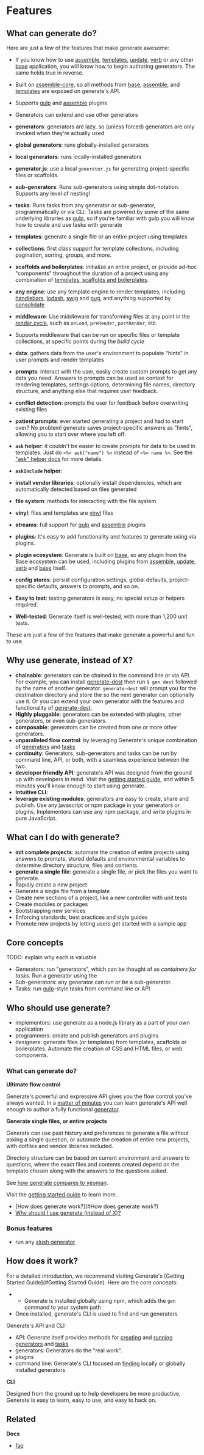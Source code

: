 # Features

## What can generate do?

Here are just a few of the features that make generate awesome:

* If you know how to use [assemble](https://github.com/assemble/assemble), [templates](https://github.com/jonschlinkert/templates), [update](https://github.com/update/update), [verb](https://github.com/verbose/verb) or any other [base](https://github.com/node-base/base) application, you will know how to begin authoring generators. The same holds true in reverse.
* Built on [assemble-core](https://github.com/assemble/assemble-core), so all methods from [base](https://github.com/node-base/base), [assemble](https://github.com/assemble/assemble), and [templates](https://github.com/jonschlinkert/templates) are exposed on generate's API.
* Supports [gulp](http://gulpjs.com) and [assemble](https://github.com/assemble/assemble) plugins
* Generators can extend and use other generators
* **generators**: generators are lazy, so (unless forced) generators are only invoked when they're actually used
* **global generators**: runs globally-installed generators
* **local generators**: runs locally-installed generators
* **generator.js**: use a local `generator.js` for generating project-specific files or scaffolds.
* **sub-generators**: Runs sub-generators using simple dot-notation. Supports any level of nesting!
* **tasks**: Runs tasks from any generator or sub-generator, programmatically or via CLI. Tasks are powered by some of the same underlying libraries as [gulp](http://gulpjs.com), so if you're familiar with gulp you will know how to create and use tasks with generate
* **templates**: generate a single file or an entire project using templates
* **collections**: first class support for template collections, including pagination, sorting, groups, and more.
* **scaffolds and boilerplates**: initialize an entire project, or provide ad-hoc "components" throughout the duration of a project using any combination of [templates, scaffolds and boilerplates](#templates-scaffolds-and-boilerplates).
* **any engine**: use any template engine to render templates, including [handlebars](http://www.handlebarsjs.com/), [lodash](https://lodash.com/), [swig](https://github.com/paularmstrong/swig) and [pug](http://jade-lang.com), and anything supported by [consolidate](https://github.com/visionmedia/consolidate.js)
* **middleware**: Use middleware for transforming files at any point in the [render cycle](render-cycle.md), such as `onLoad`, `preRender`, `postRender`, etc.
* Supports middleware that can be run on specific files or template collections, at specific points during the _build cycle_

* **data**: gathers data from the user's environment to populate "hints" in user prompts and render templates
* **prompts**: interact with the user, easily create custom prompts to get any data you need. Answers to prompts can be used as context for rendering templates, settings options, determining file names, directory structure, and anything else that requires user feedback.
* **conflict detection**: prompts the user for feedback before overwriting existing files
* **patient prompts**: ever started generating a project and had to start over? No problem! generate saves project-specific answers as "hints", allowing you to start over where you left off.
* **`ask` helper**: it couldn't be easier to create prompts for data to be used in templates. Just do `<%= ask("name") %>` instead of `<%= name %>`. See the ["ask" helper docs](docs/ask-helper.md) for more details.
* **`askInclude` helper**:
* **install vendor libraries**:  optionally install dependencies, which are automatically detected based on files generated
* **file system**: methods for interacting with the file system
* **vinyl**: files and templates are [vinyl](http://github.com/wearefractal/vinyl) files
* **streams**: full support for [gulp](http://gulpjs.com) and [assemble](https://github.com/assemble/assemble) plugins
* **plugins**: It's easy to add functionality and features to generate using via plugins.
* **plugin ecosystem**: Generate is built on [base](https://github.com/node-base/base), so any plugin from the Base ecosystem can be used, including plugins from [assemble](https://github.com/assemble/assemble), [update](https://github.com/update/update), [verb](https://github.com/verbose/verb) and [base](https://github.com/node-base/base) itself.
* **config stores**: persist configuration settings, global defaults, project-specific defaults, answers to prompts, and so on.
* **Easy to test**: testing generators is easy, no special setup or helpers required.
* **Well-tested**: Generate itself is well-tested, with more than 1,200 unit tests.

These are just a few of the features that make generate a powerful and fun to use.

## Why use generate, instead of X?

* **chainable**: generators can be chained in the command line or via API. For example, you can install [generate-dest](https://github.com/generate/generate-dest) then run `$ gen dest` followed by the name of another generator. `generate-dest` will prompt you for the destination directory and store the so the next generator can optionally use it. Or you can extend your own generator with the features and functionality of [generate-dest](https://github.com/generate/generate-dest).
* **Highly pluggable**: generators can be extended with plugins, other generators, or even sub-generators.
* **composable**: generators can be created from one or more other generators.
* **unparalleled flow control**: by leveraging Generate's unique combination of [generators](docs/generators.md) and [tasks](docs/tasks.md)
* **continuity**: Generators, sub-generators and tasks can be run by command line, API, or both, with a seamless experience between the two.
* **developer friendly API**: generate's API was designed from the ground up with developers in mind. Visit the [getting started guide](https://github.com/taunus/getting-started), and within 5 minutes you'll know enough to start using generate.
* **Intuitive CLI**:
* **leverage existing modules**: generators are easy to create, share and publish. Use any javascript or npm package in your generators or plugins. Implementors can use any npm package, and write plugins in pure JavaScript.

## What can I do with generate?

* **init complete projects**: automate the creation of entire projects using answers to prompts, stored defaults and environmental variables to determine directory structure, files and contents.
* **generate a single file**: generate a single file, or pick the files you want to generate.
* Rapidly create a new project
* Generate a single file from a template
* Create new sections of a project, like a new controller with unit tests
* Create modules or packages
* Bootstrapping new services
* Enforcing standards, best practices and style guides
* Promote new projects by letting users get started with a sample app

## Core concepts

TODO: explain why each is valuable

* Generators: run "generators", which can be thought of as _containers for tasks_. Run a generator using the
* Sub-generators: any generator can _run or be_ a sub-generator.
* Tasks: run [gulp](http://gulpjs.com)-style tasks from command line or API

## Who should use generate?

* implementors: use generate as a node.js library as a part of your own application
* programmers: create and publish generators and plugins
* designers: generate files (or templates) from templates, scaffolds or boilerplates. Automate the creation of CSS and HTML files, or web components.

### What can generate do?

**Ultimate flow control**

Generate's powerful and expressive API gives you the flow control you've always wanted. In a [matter of minutes](https://github.com/generate/getting-started) you can learn generate's API well enough to author a fully functional [generator](https://github.com/thisandagain/generator).

**Generate single files, or entire projects**

Generate can use past history and preferences to generate a file without asking a single question, or automate the creation of entire new projects, with dotfiles and vendor libraries included.

Directory structure can be based on current environment and answers to questions, where the exact files and contents created depend on the template chosen along with the answers to the questions asked.

See [how generate compares to yeoman](#comparison-to-yeoman).

Visit the [getting started guide](https://github.com/taunus/getting-started) to learn more.

* [How does generate work?](#How does generate work?)
* [Why should I use generate (instead of X)?](#why-use-generate)

### Bonus features

* run any [slush generator](https://github.com/)

## How does it work?

For a detailed introduction, we recommend visiting Generate's [Getting Started Guide](#Getting Started Guide). Here are the core concepts:

* * Generate is installed globally using npm, which adds the `gen` command to your system path
* Once installed, generate's CLI is used to find and run generators

Generate's API and CLI

* API: Generate itself provides methods for [creating](#creating-generators) and [running](#running-generators) [generators](#generators) and [tasks](#tasks)
* generators: Generators do the "real work".
* plugins
* command line: Generate's CLI focused on [finding](#resolving) locally or globally installed generators

**CLI**

Designed from the ground up to help developers be more productive, Generate is easy to learn, easy to use, and easy to hack on.

## Related

**Docs**

* [faq](faq.md)
